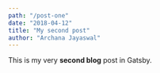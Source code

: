 ```yaml
---
path: "/post-one"
date: "2018-04-12"
title: "My second post"
author: "Archana Jayaswal"
---
```


This is my very **second blog** post in Gatsby.
